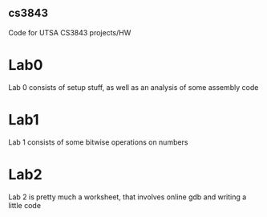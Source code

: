## cs3843
Code for UTSA CS3843 projects/HW

# Lab0
Lab 0 consists of setup stuff, as well as an analysis of some assembly code

# Lab1
Lab 1 consists of some bitwise operations on numbers

# Lab2
Lab 2 is pretty much a worksheet, that involves online gdb and writing a little code
